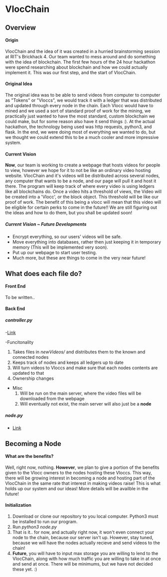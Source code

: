 # VlocChain

## Overview

#### Origin
VlocChain and the idea of it was created in a hurried brainstorming session at RIT's Brickhack 4. Our team wanted to mess around and do something with the idea of blockchain. The first few hours of the 24 hour hackathon were spend researching about blockchain and how we could actually implement it. This was our first step, and the start of VlocChain.

#### Original Idea
The original idea was to be able to send videos from computer to computer as "Tokens" or "Vloccs", we would track it with a ledger that was distributed and updated through every node in the chain. Each Vlocc would have to mined and we used a sort of standard proof of work for the mining, we practically just wanted to have the most standard, custom blockchain we could make, but for some reason also have it send things :). At the actual hackathon, the technology being used was http requests, python3, and flask. In the end, we were doing most of everything we wanted to do, but we thought we could extend this to be a much cooler and more impressive system. 

#### Current Vision
**Now**, our team is working to create a webpage that hosts videos for people to view, however we hope for it to not be like an ordinary video hosting website. VlocChain and it's videos will be distributed across several nodes, any computer that wants to be a node, and our page will pull it and host it there. The program will keep track of where every video is using ledgers like all blockchains do. Once a video hits a threshold of views, the Video will be created into a 'Vlocc', or the block object. This threshold will be like our proof of work. The benefit of this being a vlocc will mean that this video will be eligible for certain perks to come in the future!! We are still figuring out the ideas and how to do them, but you shall be updated soon!

##### Current Vision ~ Future Developments
- Encrypt everything, so our users' videos will be safe.
- Move everything into databases, rather then just keeping it in temporary memory (This will be implemented very soon).
- Put up our webpage to start user testing.
- Much more, but these are things to come in the very near future!

## What does each file do?

#### Front End
To be written..

#### Back End
##### controller.py
-[Link](/BackEnd/controller.py)

-Funcitonality
  1. Takes files in *newVideos/* and distributes them to the known and connected nodes
  2. Keeps track of nodes and keeps all ledgers up to date
  3. Will turn videos to Vloccs and make sure that each nodes contents are updated to that
  4. Ownership changes
- Misc 
  1. Will be run on the main server, where the video files will be downloaded from the webpage
  2. Will eventually not exist, the main server will also just be a **node**

##### node.py
- [Link](/BackEnd/node.py)

## Becoming a Node

#### What are the benefits?
Well, right now, nothing. **However**, we plan to give a portion of the benefits given to the Vlocc owners to the nodes hosting these Vloccs. This way, there will be growing interest in becoming a node and hosting part of the VlocChain in the same rate that interest in making videos raise! This is what holds up our system and our ideas! More details will be availble in the future!

#### Initialization
1. Download or clone our repository to you local computer. Python3 must be installed to run our program.
2. Run *python3 node.py*
3. That is it.. for now, and actually right now, it won't even connect your node to the chain, because our server isn't up. However, stay tuned, because we will have the nodes actually recieve and send videos to the chain!
4. **Future**, you will have to input max storage you are willing to lend to the VlocChain, along with how much traffic you are willing to take in at once and send at once. There will be minimums, but we have not decided these yet. :)

